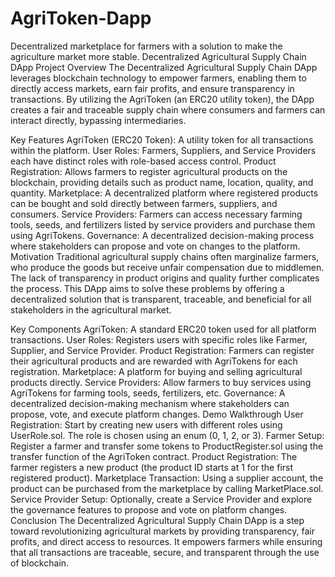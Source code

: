 # AgriToken-Dapp
Decentralized marketplace for farmers with a solution to make the agriculture market more stable.
Decentralized Agricultural Supply Chain DApp
Project Overview
The Decentralized Agricultural Supply Chain DApp leverages blockchain technology to empower farmers, enabling them to directly access markets, earn fair profits, and ensure transparency in transactions. By utilizing the AgriToken (an ERC20 utility token), the DApp creates a fair and traceable supply chain where consumers and farmers can interact directly, bypassing intermediaries.

Key Features
AgriToken (ERC20 Token): A utility token for all transactions within the platform.
User Roles: Farmers, Suppliers, and Service Providers each have distinct roles with role-based access control.
Product Registration: Allows farmers to register agricultural products on the blockchain, providing details such as product name, location, quality, and quantity.
Marketplace: A decentralized platform where registered products can be bought and sold directly between farmers, suppliers, and consumers.
Service Providers: Farmers can access necessary farming tools, seeds, and fertilizers listed by service providers and purchase them using AgriTokens.
Governance: A decentralized decision-making process where stakeholders can propose and vote on changes to the platform.
Motivation
Traditional agricultural supply chains often marginalize farmers, who produce the goods but receive unfair compensation due to middlemen. The lack of transparency in product origins and quality further complicates the process. This DApp aims to solve these problems by offering a decentralized solution that is transparent, traceable, and beneficial for all stakeholders in the agricultural market.

Key Components
AgriToken: A standard ERC20 token used for all platform transactions.
User Roles: Registers users with specific roles like Farmer, Supplier, and Service Provider.
Product Registration: Farmers can register their agricultural products and are rewarded with AgriTokens for each registration.
Marketplace: A platform for buying and selling agricultural products directly.
Service Providers: Allow farmers to buy services using AgriTokens for farming tools, seeds, fertilizers, etc.
Governance: A decentralized decision-making mechanism where stakeholders can propose, vote, and execute platform changes.
Demo Walkthrough
User Registration: Start by creating new users with different roles using UserRole.sol. The role is chosen using an enum (0, 1, 2, or 3).
Farmer Setup: Register a farmer and transfer some tokens to ProductRegister.sol using the transfer function of the AgriToken contract.
Product Registration: The farmer registers a new product (the product ID starts at 1 for the first registered product).
Marketplace Transaction: Using a supplier account, the product can be purchased from the marketplace by calling MarketPlace.sol.
Service Provider Setup: Optionally, create a Service Provider and explore the governance features to propose and vote on platform changes.
Conclusion
The Decentralized Agricultural Supply Chain DApp is a step toward revolutionizing agricultural markets by providing transparency, fair profits, and direct access to resources. It empowers farmers while ensuring that all transactions are traceable, secure, and transparent through the use of blockchain.
